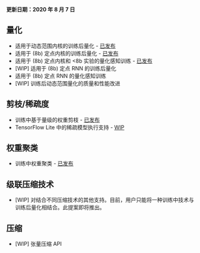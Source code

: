 **更新日期：2020 年 8 月 7 日**

## 量化

- 适用于动态范围内核的训练后量化 - [已发布](https://blog.tensorflow.org/2018/09/introducing-model-optimization-toolkit.html)
- 适用于 (8b) 定点内核的训练后量化 - [已发布](https://blog.tensorflow.org/2019/06/tensorflow-integer-quantization.html)
- 适用于 (8b) 定点内核和 &lt;8b 实验的量化感知训练 - [已发布](https://blog.tensorflow.org/2020/04/quantization-aware-training-with-tensorflow-model-optimization-toolkit.html)
- [WIP] 适用于 (8b) 定点 RNN 的训练后量化
- 适用于 (8b) 定点 RNN 的量化感知训练
- [WIP] 训练后动态范围量化的质量和性能改进

## 剪枝/稀疏度

- 训练中基于量级的权重剪枝 - [已发布](https://blog.tensorflow.org/2019/05/tf-model-optimization-toolkit-pruning-API.html)
- TensorFlow Lite 中的稀疏模型执行支持 - [WIP](https://github.com/tensorflow/model-optimization/issues/173)

## 权重聚类

- 训练中权重聚类 - [已发布](https://blog.tensorflow.org/2020/08/tensorflow-model-optimization-toolkit-weight-clustering-api.html)

## 级联压缩技术

- [WIP] 对结合不同压缩技术的其他支持。目前，用户只能将一种训练中技术与训练后量化相结合。此提案即将推出。

## 压缩

- [WIP] 张量压缩 API
